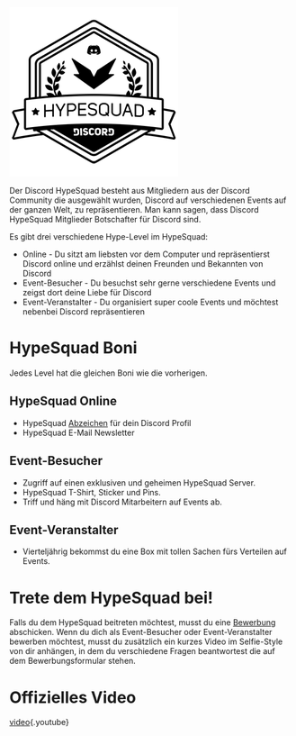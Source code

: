 <!-- TITLE: [DE] HypeSquad -->
<!-- SUBTITLE: Bist du auch schon gehyped? Denn ich fühle mich mega hype dir das Coolste erzählen zu können! -->

![Hypesquadsmall](/uploads/hypesquad/hypesquadsmall.png "Hypesquadsmall")

Der Discord HypeSquad besteht aus Mitgliedern aus der Discord Community die ausgewählt wurden, Discord auf verschiedenen Events auf der ganzen Welt, zu repräsentieren. Man kann sagen, dass Discord HypeSquad Mitglieder Botschafter für Discord sind. 

Es gibt drei verschiedene Hype-Level im HypeSquad:

* Online - Du sitzt am liebsten vor dem Computer und repräsentierst Discord online und erzählst deinen Freunden und Bekannten von Discord
* Event-Besucher - Du besuchst sehr gerne verschiedene Events und zeigst dort deine Liebe für Discord
* Event-Veranstalter - Du organisiert super coole Events und möchtest nebenbei Discord repräsentieren

# HypeSquad Boni
Jedes Level hat die gleichen Boni wie die vorherigen.

## HypeSquad Online
* HypeSquad [Abzeichen](/de/abzeichen) für dein Discord Profil
* HypeSquad E-Mail Newsletter

## Event-Besucher
* Zugriff auf einen exklusiven und geheimen HypeSquad Server.
* HypeSquad T-Shirt, Sticker und Pins.
* Triff und häng mit Discord Mitarbeitern auf Events ab.

## Event-Veranstalter
* Vierteljährig bekommst du eine Box mit tollen Sachen fürs Verteilen auf Events.

# Trete dem HypeSquad bei!
Falls du dem HypeSquad beitreten möchtest, musst du eine [Bewerbung](https://discordapp.com/hypesquad) abschicken. Wenn du dich als Event-Besucher oder Event-Veranstalter bewerben möchtest, musst du zusätzlich ein kurzes Video im Selfie-Style von dir anhängen, in dem du verschiedene Fragen beantwortest die auf dem Bewerbungsformular stehen.

# Offizielles Video

[video](https://www.youtube.com/watch?v=rXZkTT-5m9o){.youtube}